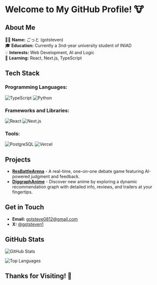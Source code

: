 # Welcome to My GitHub Profile! 🐮

## About Me

👩‍💻 **Name:** ごっと (gotsteven)  
🎓 **Education:** Currently a 3nd-year university student of INIAD  
💡 **Interests:** Web Development, AI and Logic  
🔭 **Learning:** React, Next.js, TypeScript

## Tech Stack

### Programming Languages:
![TypeScript](https://img.shields.io/badge/-TypeScript-3178C6?logo=typescript&logoColor=white&style=flat-square)
![Python](https://img.shields.io/badge/-Python-3776AB?logo=python&logoColor=white&style=flat-square)

### Frameworks and Libraries:
![React](https://img.shields.io/badge/-React-61DAFB?logo=react&logoColor=black&style=flat-square)
![Next.js](https://img.shields.io/badge/-Next.js-000000?logo=next.js&logoColor=white&style=flat-square)

### Tools:
![PostgreSQL](https://img.shields.io/badge/-PostgreSQL-336791?logo=postgresql&logoColor=white&style=flat-square)
![Vercel](https://img.shields.io/badge/-Vercel-000000?logo=vercel&logoColor=white&style=flat-square)

## Projects

- **[ResBattleArena](https://github.com/gotsteven/resbattle-arena)** - A real-time, one-on-one debate game featuring AI-powered judgment and feedback.
- **[DiggraphAnime](https://github.com/mst-mkt/diggraph-anime)** - Discover new anime by exploring a dynamic recommendation graph with detailed info, reviews, and trailers at your fingertips.

## Get in Touch

- **Email:** gotsteve0812@gmail.com
- **X:** [@gotsteven1](https://x.com/gotsteven1)

## GitHub Stats

![GitHub Stats](https://github-readme-stats.vercel.app/api?username=gotsteven&show_icons=true&theme=radical)

![Top Languages](https://github-readme-stats.vercel.app/api/top-langs/?username=gotsteven&layout=compact&theme=radical)

## Thanks for Visiting! 🤩
